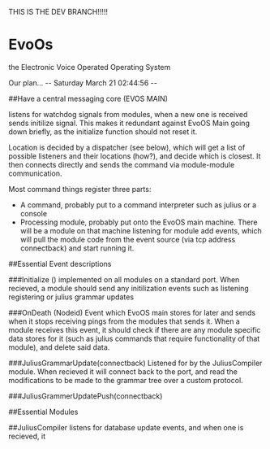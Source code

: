 THIS IS THE DEV BRANCH!!!!!

# EvoOs
the Electronic Voice Operated Operating System

Our plan...
-- Saturday March 21 02:44:56 --

##Have a central messaging core (EVOS MAIN)
     
listens for watchdog signals from modules, when a new one is received
sends initilize signal. This makes it redundant against EvoOS Main
going down briefly, as the initialize function should not reset it.

Location is decided by a dispatcher (see below), which will get a list
of possible listeners and their locations (how?), and decide which is
closest.  It then connects directly and sends the command via
module-module communication.

Most command things register three parts:
 - A command, probably put to a command interpreter such as julius or
 a console
 - Processing module, probably put onto the EvoOS main machine. There
 will be a module on that machine listening for module add events,
 which will pull the module code from the event source (via tcp
 address connectback) and start running it.



##Essential Event descriptions


###Initialize ()
    implemented on all modules on a standard port.  When recieved, a
    module should send any initilization events such as listening
    registering or julius grammar updates

###OnDeath (Nodeid)
   Event which EvoOS main stores for later and sends when it stops
   receiving pings from the modules that sends it. When a module
   receives this event, it should check if there are any module
   specific data stores for it (such as julius commands that require
   functionality of that module), and delete said data.

###JuliusGrammarUpdate(connectback)
   Listened for by the JuliusCompiler module. When recieved it will
   connect back to the port, and read the modifications to be made to
   the grammar tree over a custom protocol.

###JuliusGrammerUpdatePush(connectback)


##Essential Modules

##JuliusCompiler
   listens for database update events, and when one is recieved, it
